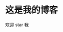 <!--
 * @Author: your name
 * @Date: 2020-09-13 14:08:05
 * @LastEditTime: 2020-09-13 15:03:22
 * @LastEditors: Please set LastEditors
 * @Description: In User Settings Edit
 * @FilePath: /one/README.md
-->
# 这是我的博客
欢迎 star 我